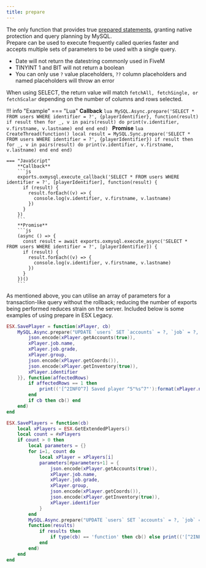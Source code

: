 ```yaml
---
title: prepare
---
```

The only function that provides true [prepared statements](https://github.com/sidorares/node-mysql2#using-prepared-statements), granting native protection and query planning by MySQL.  
Prepare can be used to execute frequently called queries faster and accepts multiple sets of parameters to be used with a single query.  

- Date will not return the datestring commonly used in FiveM
- TINYINT 1 and BIT will not return a boolean
- You can only use `?` value placeholders, `??` column placeholders and named placeholders will throw an error  

When using SELECT, the return value will match `fetchAll, fetchSingle, or fetchScalar` depending on the number of columns and rows selected.

!!! info "Example"
	=== "Lua"
		**Callback**
		```lua
		MySQL.Async.prepare('SELECT * FROM users WHERE identifier = ?', {playerIdentifier}, function(result)
			if result then
				for _, v in pairs(result) do
					print(v.identifier, v.firstname, v.lastname)
				end
			end
		end)
		```
		**Promise**
		```lua
		CreateThread(function()
			local result = MySQL.Sync.prepare('SELECT * FROM users WHERE identifier = ?', {playerIdentifier})
			if result then
				for _, v in pairs(result) do
					print(v.identifier, v.firstname, v.lastname)
				end
			end
		end)
		```

	=== "JavaScript"
		**Callback**
		```js
		exports.oxmysql.execute_callback('SELECT * FROM users WHERE identifier = ?', [playerIdentifier], function(result) {
		  if (result) {
		    result.forEach((v) => {
		      console.log(v.identifier, v.firstname, v.lastname)
			})
		  }
		})
		```
		**Promise**
		```js
		(async () => {
		  const result = await exports.oxmysql.execute_async('SELECT * FROM users WHERE identifier = ?', [playerIdentifier]) {
		  if (result) {
		    result.forEach((v) => {
		      console.log(v.identifier, v.firstname, v.lastname)
		    })
		  }
		})()
		```

As mentioned above, you can utilise an array of parameters for a transaction-like query without the rollback; reducing the number of exports being performed reduces strain on the server. Included below is some examples of using prepare in ESX Legacy.

```lua
ESX.SavePlayer = function(xPlayer, cb)
	MySQL.Async.prepare("UPDATE `users` SET `accounts` = ?, `job` = ?, `job_grade` = ?, `group` = ?, `position` = ?, `inventory` = ? WHERE `identifier` = ?", {{
		json.encode(xPlayer.getAccounts(true)),
		xPlayer.job.name,
		xPlayer.job.grade,
		xPlayer.group,
		json.encode(xPlayer.getCoords()),
		json.encode(xPlayer.getInventory(true)),
		xPlayer.identifier
	}}, function(affectedRows)
		if affectedRows == 1 then
			print(('[^2INFO^7] Saved player ^5"%s^7"'):format(xPlayer.name))
		end
		if cb then cb() end
	end)
end

ESX.SavePlayers = function(cb)
	local xPlayers = ESX.GetExtendedPlayers()
	local count = #xPlayers
	if count > 0 then
		local parameters = {}
		for i=1, count do
			local xPlayer = xPlayers[i]
			parameters[#parameters+1] = {
				json.encode(xPlayer.getAccounts(true)),
				xPlayer.job.name,
				xPlayer.job.grade,
				xPlayer.group,
				json.encode(xPlayer.getCoords()),
				json.encode(xPlayer.getInventory(true)),
				xPlayer.identifier
			}
		end
		MySQL.Async.prepare("UPDATE `users` SET `accounts` = ?, `job` = ?, `job_grade` = ?, `group` = ?, `position` = ?, `inventory` = ? WHERE `identifier` = ?", parameters,
		function(results)
			if results then
				if type(cb) == 'function' then cb() else print(('[^2INFO^7] Saved %s %s'):format(count, count > 1 and 'players' or 'player') end
			end
		end)
	end
end
```
